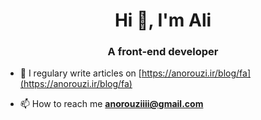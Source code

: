 <h1 align="center">Hi 👋, I'm Ali</h1>
<h3 align="center">A front-end developer</h3>

- 📝 I regulary write articles on [https://anorouzi.ir/blog/fa](https://anorouzi.ir/blog/fa)

- 📫 How to reach me **anorouziiii@gmail.com**
